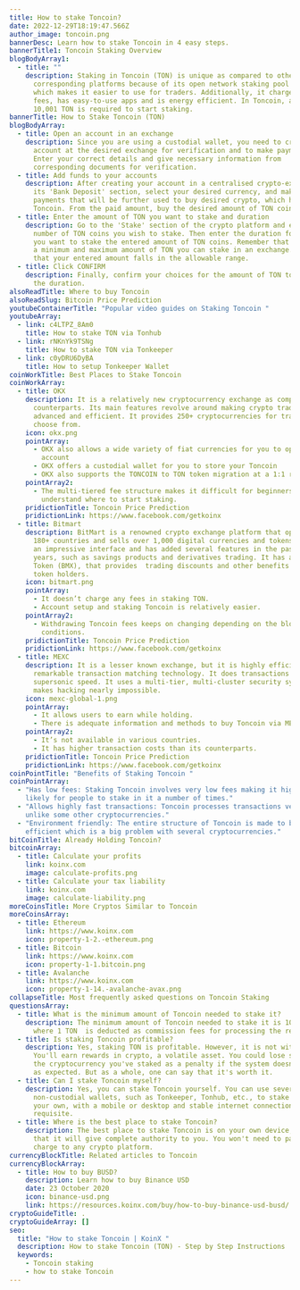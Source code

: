 ```yaml
---
title: How to stake Toncoin?
date: 2022-12-29T18:19:47.566Z
author_image: toncoin.png
bannerDesc: Learn how to stake Toncoin in 4 easy steps.
bannerTitle1: Toncoin Staking Overview
blogBodyArray1:
  - title: ""
    description: Staking in Toncoin (TON) is unique as compared to other
      corresponding platforms because of its open network staking pool system,
      which makes it easier to use for traders. Additionally, it charges tiny
      fees, has easy-to-use apps and is energy efficient. In Toncoin, at least
      10,001 TON is required to start staking.
bannerTitle: How to Stake Toncoin (TON)
blogBodyArray:
  - title: Open an account in an exchange
    description: Since you are using a custodial wallet, you need to create an
      account at the desired exchange for verification and to make payments.
      Enter your correct details and give necessary information from
      corresponding documents for verification.
  - title: Add funds to your accounts
    description: After creating your account in a centralised crypto-exchange, go to
      its 'Bank Deposit' section, select your desired currency, and make
      payments that will be further used to buy desired crypto, which here is
      Toncoin. From the paid amount, buy the desired amount of TON coins.
  - title: Enter the amount of TON you want to stake and duration
    description: Go to the 'Stake' section of the crypto platform and enter the
      number of TON coins you wish to stake. Then enter the duration for which
      you want to stake the entered amount of TON coins. Remember that there is
      a minimum and maximum amount of TON you can stake in an exchange. Ensure
      that your entered amount falls in the allowable range.
  - title: Click CONFIRM
    description: Finally, confirm your choices for the amount of TON to stake and
      the duration.
alsoReadTitle: Where to buy Toncoin
alsoReadSlug: Bitcoin Price Prediction
youtubeContainerTitle: "Popular video guides on Staking Toncoin "
youtubeArray:
  - link: c4LTPZ_8Am0
    title: How to stake TON via Tonhub
  - link: rNKnYk9TSNg
    title: How to stake TON via Tonkeeper
  - link: c0yDRU6DyBA
    title: How to setup Tonkeeper Wallet
coinWorkTitle: Best Places to Stake Toncoin
coinWorkArray:
  - title: OKX
    description: It is a relatively new cryptocurrency exchange as compared to its
      counterparts. Its main features revolve around making crypto trading
      advanced and efficient. It provides 250+ cryptocurrencies for traders to
      choose from.
    icon: okx.png
    pointArray:
      - OKX also allows a wide variety of fiat currencies for you to open an
        account
      - OKX offers a custodial wallet for you to store your Toncoin
      - OKX also supports the TONCOIN to TON token migration at a 1:1 ratio
    pointArray2:
      - The multi-tiered fee structure makes it difficult for beginners to
        understand where to start staking.
    pridictionTitle: Toncoin Price Prediction
    pridictionLink: https://www.facebook.com/getkoinx
  - title: Bitmart
    description: BitMart is a renowned crypto exchange platform that operates in
      180+ countries and sells over 1,000 digital currencies and tokens. It has
      an impressive interface and has added several features in the past few
      years, such as savings products and derivatives trading. It has a BitMart
      Token (BMX), that provides  trading discounts and other benefits to the
      token holders.
    icon: bitmart.png
    pointArray:
      - It doesn’t charge any fees in staking TON.
      - Account setup and staking Toncoin is relatively easier.
    pointArray2:
      - Withdrawing Toncoin fees keeps on changing depending on the blockchain
        conditions.
    pridictionTitle: Toncoin Price Prediction
    pridictionLink: https://www.facebook.com/getkoinx
  - title: MEXC
    description: It is a lesser known exchange, but it is highly efficient and has
      remarkable transaction matching technology. It does transactions at around
      supersonic speed. It uses a multi-tier, multi-cluster security system that
      makes hacking nearly impossible.
    icon: mexc-global-1.png
    pointArray:
      - It allows users to earn while holding.
      - There is adequate information and methods to buy Toncoin via MEXC
    pointArray2:
      - It’s not available in various countries.
      - It has higher transaction costs than its counterparts.
    pridictionTitle: Toncoin Price Prediction
    pridictionLink: https://www.facebook.com/getkoinx
coinPointTitle: "Benefits of Staking Toncoin "
coinPointArray:
  - "Has low fees: Staking Toncoin involves very low fees making it highly
    likely for people to stake in it a number of times."
  - "Allows highly fast transactions: Toncoin processes transactions very fast
    unlike some other cryptocurrencies."
  - "Environment friendly: The entire structure of Toncoin is made to be energy
    efficient which is a big problem with several cryptocurrencies."
bitCoinTitle: Already Holding Toncoin?
bitcoinArray:
  - title: Calculate your profits
    link: koinx.com
    image: calculate-profits.png
  - title: Calculate your tax liability
    link: koinx.com
    image: calculate-liability.png
moreCoinsTitle: More Cryptos Similar to Toncoin
moreCoinsArray:
  - title: Ethereum
    link: https://www.koinx.com
    icon: property-1-2.-ethereum.png
  - title: Bitcoin
    link: https://www.koinx.com
    icon: property-1-1.bitcoin.png
  - title: Avalanche
    link: https://www.koinx.com
    icon: property-1-14.-avalanche-avax.png
collapseTitle: Most frequently asked questions on Toncoin Staking
questionsArray:
  - title: What is the minimum amount of Toncoin needed to stake it?
    description: The minimum amount of Toncoin needed to stake it is 10,001 TON,
      where 1 TON  is deducted as commission fees for processing the request.
  - title: Is staking Toncoin profitable?
    description: Yes, staking TON is profitable. However, it is not without risk.
      You'll earn rewards in crypto, a volatile asset. You could lose some of
      the cryptocurrency you've staked as a penalty if the system doesn't work
      as expected. But as a whole, one can say that it's worth it.
  - title: Can I stake Toncoin myself?
    description: Yes, you can stake Toncoin yourself. You can use several
      non-custodial wallets, such as Tonkeeper, Tonhub, etc., to stake it on
      your own, with a mobile or desktop and stable internet connection a basic
      requisite.
  - title: Where is the best place to stake Toncoin?
    description: The best place to stake Toncoin is on your own device, considering
      that it will give complete authority to you. You won't need to pay any
      charge to any crypto platform.
currencyBlockTitle: Related articles to Toncoin
currencyBlockArray:
  - title: How to buy BUSD?
    description: Learn how to buy Binance USD
    date: 23 October 2020
    icon: binance-usd.png
    link: https://resources.koinx.com/buy/how-to-buy-binance-usd-busd/
cryptoGuideTitle: .
cryptoGuideArray: []
seo:
  title: "How to stake Toncoin | KoinX "
  description: How to stake Toncoin (TON) - Step by Step Instructions
  keywords:
    - Toncoin staking
    - how to stake Toncoin
---
```

